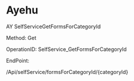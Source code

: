 #     Ayehu


AY SelfServiceGetFormsForCategoryId

Method: Get

OperationID: SelfService_GetFormsForCategoryId

EndPoint:

/Api/selfService/formsForCategoryId/{categoryId}
